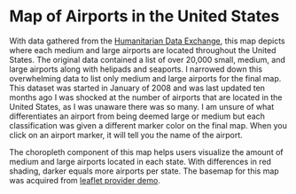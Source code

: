 Map of Airports in the United States
====
With data gathered from the [Humanitarian Data Exchange](https://data.humdata.org/dataset/ourairports-usa), this map depicts where each medium and large airports are located throughout the United States. The original data contained a list of over 20,000 small, medium, and large airports along with helipads and seaports. I narrowed down this overwhelming data to list only medium and large airports for the final map. This dataset was started in January of 2008 and was last updated ten months ago
I was shocked at the number of airports that are located in the United States, as I was unaware there was so many. I am unsure of what differentiates an airport from being deemed large or medium but each classification was given a different marker color on the final map. When you click on an airport marker, it will tell you the name of the airport.

The choropleth component of this map helps users visualize the amount of medium and large airports located in each state. With differences in red shading, darker equals more airports per state.
The basemap for this map was acquired from [leaflet provider demo](https://leaflet-extras.github.io/leaflet-providers/preview/).
